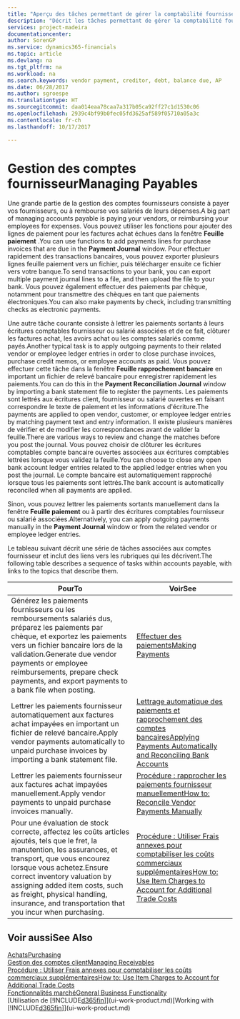 ```yaml
---
title: "Aperçu des tâches permettant de gérer la comptabilité fournisseur| Microsoft Docs"
description: "Décrit les tâches permettant de gérer la comptabilité fournisseur, par exemple, le paiement des créditeurs ou le lettrage de paiements sortants dans la comptabilité pour clôturer des factures ou des avoirs."
services: project-madeira
documentationcenter: 
author: SorenGP
ms.service: dynamics365-financials
ms.topic: article
ms.devlang: na
ms.tgt_pltfrm: na
ms.workload: na
ms.search.keywords: vendor payment, creditor, debt, balance due, AP
ms.date: 06/28/2017
ms.author: sgroespe
ms.translationtype: HT
ms.sourcegitcommit: daa014eaa78caa7a317b05ca92ff27c1d1530c06
ms.openlocfilehash: 2939c4bf99b0fec05fd3625af589f05710a05a3c
ms.contentlocale: fr-ch
ms.lasthandoff: 10/17/2017

---
```

# <a name="managing-payables"></a><span data-ttu-id="753dd-103">Gestion des comptes fournisseur</span><span class="sxs-lookup"><span data-stu-id="753dd-103">Managing Payables</span></span>
<span data-ttu-id="753dd-104">Une grande partie de la gestion des comptes fournisseurs consiste à payer vos fournisseurs, ou à rembourse vos salariés de leurs dépenses.</span><span class="sxs-lookup"><span data-stu-id="753dd-104">A big part of managing accounts payable is paying your vendors, or reimbursing your employees for expenses.</span></span> <span data-ttu-id="753dd-105">Vous pouvez utiliser les fonctions pour ajouter des lignes de paiement pour les factures achat échues dans la fenêtre **Feuille paiement** .</span><span class="sxs-lookup"><span data-stu-id="753dd-105">You can use functions to add payments lines for purchase invoices that are due in the **Payment Journal** window.</span></span> <span data-ttu-id="753dd-106">Pour effectuer rapidement des transactions bancaires, vous pouvez exporter plusieurs lignes feuille paiement vers un fichier, puis télécharger ensuite ce fichier vers votre banque.</span><span class="sxs-lookup"><span data-stu-id="753dd-106">To send transactions to your bank, you can export multiple payment journal lines to a file, and then upload the file to your bank.</span></span> <span data-ttu-id="753dd-107">Vous pouvez également effectuer des paiements par chèque, notamment pour transmettre des chèques en tant que paiements électroniques.</span><span class="sxs-lookup"><span data-stu-id="753dd-107">You can also make payments by check, including transmitting checks as electronic payments.</span></span>

<span data-ttu-id="753dd-108">Une autre tâche courante consiste à lettrer les paiements sortants à leurs écritures comptables fournisseur ou salarié associées et de ce fait, clôturer les factures achat, les avoirs achat ou les comptes salariés comme payés.</span><span class="sxs-lookup"><span data-stu-id="753dd-108">Another typical task is to apply outgoing payments to their related vendor or employee ledger entries in order to close purchase invoices, purchase credit memos, or employee accounts as paid.</span></span> <span data-ttu-id="753dd-109">Vous pouvez effectuer cette tâche dans la fenêtre **Feuille rapprochement bancaire** en important un fichier de relevé bancaire pour enregistrer rapidement les paiements.</span><span class="sxs-lookup"><span data-stu-id="753dd-109">You can do this in the **Payment Reconciliation Journal** window by importing a bank statement file to register the payments.</span></span> <span data-ttu-id="753dd-110">Les paiements sont lettrés aux écritures client, fournisseur ou salarié ouvertes en faisant correspondre le texte de paiement et les informations d'écriture.</span><span class="sxs-lookup"><span data-stu-id="753dd-110">The payments are applied to open vendor, customer, or employee ledger entries by matching payment text and entry information.</span></span> <span data-ttu-id="753dd-111">Il existe plusieurs manières de vérifier et de modifier les correspondances avant de valider la feuille.</span><span class="sxs-lookup"><span data-stu-id="753dd-111">There are various ways to review and change the matches before you post the journal.</span></span> <span data-ttu-id="753dd-112">Vous pouvez choisir de clôturer les écritures comptables compte bancaire ouvertes associées aux écritures comptables lettrées lorsque vous validez la feuille.</span><span class="sxs-lookup"><span data-stu-id="753dd-112">You can choose to close any open bank account ledger entries related to the applied ledger entries when you post the journal.</span></span> <span data-ttu-id="753dd-113">Le compte bancaire est automatiquement rapproché lorsque tous les paiements sont lettrés.</span><span class="sxs-lookup"><span data-stu-id="753dd-113">The bank account is automatically reconciled when all payments are applied.</span></span>

<span data-ttu-id="753dd-114">Sinon, vous pouvez lettrer les paiements sortants manuellement dans la fenêtre **Feuille paiement** ou à partir des écritures comptables fournisseur ou salarié associées.</span><span class="sxs-lookup"><span data-stu-id="753dd-114">Alternatively, you can apply outgoing payments manually in the **Payment Journal** window or from the related vendor or employee ledger entries.</span></span>

<span data-ttu-id="753dd-115">Le tableau suivant décrit une série de tâches associées aux comptes fournisseur et inclut des liens vers les rubriques qui les décrivent.</span><span class="sxs-lookup"><span data-stu-id="753dd-115">The following table describes a sequence of tasks within accounts payable, with links to the topics that describe them.</span></span>

| <span data-ttu-id="753dd-116">Pour</span><span class="sxs-lookup"><span data-stu-id="753dd-116">To</span></span> | <span data-ttu-id="753dd-117">Voir</span><span class="sxs-lookup"><span data-stu-id="753dd-117">See</span></span> |
| --- | --- |
| <span data-ttu-id="753dd-118">Générez les paiements fournisseurs ou les remboursements salariés dus, préparez les paiements par chèque, et exportez les paiements vers un fichier bancaire lors de la validation.</span><span class="sxs-lookup"><span data-stu-id="753dd-118">Generate due vendor payments or employee reimbursements, prepare check payments, and export payments to a bank file when posting.</span></span> |[<span data-ttu-id="753dd-119">Effectuer des paiements</span><span class="sxs-lookup"><span data-stu-id="753dd-119">Making Payments</span></span>](payables-make-payments.md) |
| <span data-ttu-id="753dd-120">Lettrer les paiements fournisseur automatiquement aux factures achat impayées en important un fichier de relevé bancaire.</span><span class="sxs-lookup"><span data-stu-id="753dd-120">Apply vendor payments automatically to unpaid purchase invoices by importing a bank statement file.</span></span> |[<span data-ttu-id="753dd-121">Lettrage automatique des paiements et rapprochement des comptes bancaires</span><span class="sxs-lookup"><span data-stu-id="753dd-121">Applying Payments Automatically and Reconciling Bank Accounts</span></span>](receivables-apply-payments-auto-reconcile-bank-accounts.md) |
| <span data-ttu-id="753dd-122">Lettrer les paiements fournisseur aux factures achat impayées manuellement.</span><span class="sxs-lookup"><span data-stu-id="753dd-122">Apply vendor payments to unpaid purchase invoices manually.</span></span> |[<span data-ttu-id="753dd-123">Procédure : rapprocher les paiements fournisseur manuellement</span><span class="sxs-lookup"><span data-stu-id="753dd-123">How to: Reconcile Vendor Payments Manually</span></span>](payables-how-apply-purchase-transactions-manually.md) |
|<span data-ttu-id="753dd-124">Pour une évaluation de stock correcte, affectez les coûts articles ajoutés, tels que le fret, la manutention, les assurances, et transport, que vous encourez lorsque vous achetez.</span><span class="sxs-lookup"><span data-stu-id="753dd-124">Ensure correct inventory valuation by assigning added item costs, such as freight, physical handling, insurance, and transportation that you incur when purchasing.</span></span>|[<span data-ttu-id="753dd-125">Procédure : Utiliser Frais annexes pour comptabiliser les coûts commerciaux supplémentaires</span><span class="sxs-lookup"><span data-stu-id="753dd-125">How to: Use Item Charges to Account for Additional Trade Costs</span></span>](payables-how-assign-item-charges.md)|

## <a name="see-also"></a><span data-ttu-id="753dd-126">Voir aussi</span><span class="sxs-lookup"><span data-stu-id="753dd-126">See Also</span></span>
[<span data-ttu-id="753dd-127">Achats</span><span class="sxs-lookup"><span data-stu-id="753dd-127">Purchasing</span></span>](purchasing-manage-purchasing.md)  
[<span data-ttu-id="753dd-128">Gestion des comptes client</span><span class="sxs-lookup"><span data-stu-id="753dd-128">Managing Receivables</span></span>](receivables-manage-receivables.md)  
[<span data-ttu-id="753dd-129">Procédure : Utiliser Frais annexes pour comptabiliser les coûts commerciaux supplémentaires</span><span class="sxs-lookup"><span data-stu-id="753dd-129">How to: Use Item Charges to Account for Additional Trade Costs</span></span>](payables-how-assign-item-charges.md)  
[<span data-ttu-id="753dd-130">Fonctionnalités marché</span><span class="sxs-lookup"><span data-stu-id="753dd-130">General Business Functionality</span></span>](ui-across-business-areas.md)  
<span data-ttu-id="753dd-131">[Utilisation de [!INCLUDE[d365fin](includes/d365fin_md.md)]](ui-work-product.md)</span><span class="sxs-lookup"><span data-stu-id="753dd-131">[Working with [!INCLUDE[d365fin](includes/d365fin_md.md)]](ui-work-product.md)</span></span>

